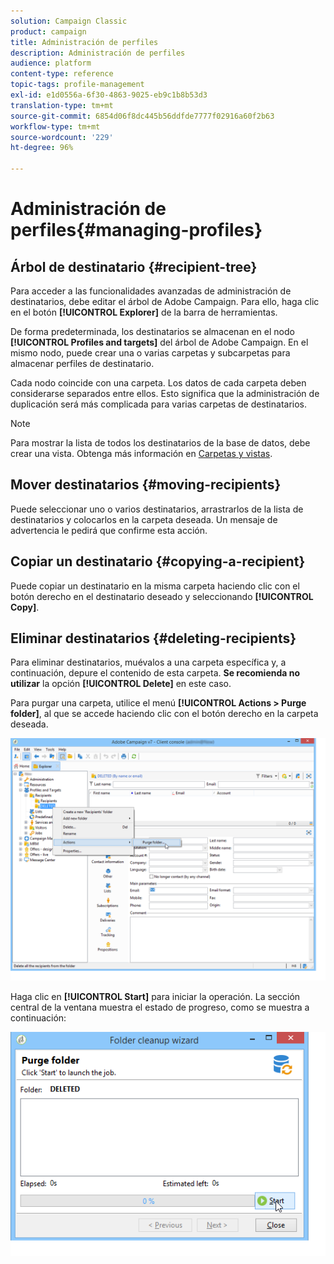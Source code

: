 ```yaml
---
solution: Campaign Classic
product: campaign
title: Administración de perfiles
description: Administración de perfiles
audience: platform
content-type: reference
topic-tags: profile-management
exl-id: e1d0556a-6f30-4863-9025-eb9c1b8b53d3
translation-type: tm+mt
source-git-commit: 6854d06f8dc445b56ddfde7777f02916a60f2b63
workflow-type: tm+mt
source-wordcount: '229'
ht-degree: 96%

---
```


# Administración de perfiles{#managing-profiles}

## Árbol de destinatario {#recipient-tree}

Para acceder a las funcionalidades avanzadas de administración de destinatarios, debe editar el árbol de Adobe Campaign. Para ello, haga clic en el botón **[!UICONTROL Explorer]** de la barra de herramientas.

De forma predeterminada, los destinatarios se almacenan en el nodo **[!UICONTROL Profiles and targets]** del árbol de Adobe Campaign. En el mismo nodo, puede crear una o varias carpetas y subcarpetas para almacenar perfiles de destinatario.

Cada nodo coincide con una carpeta. Los datos de cada carpeta deben considerarse separados entre ellos. Esto significa que la administración de duplicación será más complicada para varias carpetas de destinatarios.

>[!NOTE]
>
>Para mostrar la lista de todos los destinatarios de la base de datos, debe crear una vista. Obtenga más información en [Carpetas y vistas](../../platform/using/access-management-folders.md).

## Mover destinatarios {#moving-recipients}

Puede seleccionar uno o varios destinatarios, arrastrarlos de la lista de destinatarios y colocarlos en la carpeta deseada. Un mensaje de advertencia le pedirá que confirme esta acción.

## Copiar un destinatario {#copying-a-recipient}

Puede copiar un destinatario en la misma carpeta haciendo clic con el botón derecho en el destinatario deseado y seleccionando **[!UICONTROL Copy]**.

## Eliminar destinatarios {#deleting-recipients}

Para eliminar destinatarios, muévalos a una carpeta específica y, a continuación, depure el contenido de esta carpeta. **Se recomienda no utilizar** la opción **[!UICONTROL Delete]** en este caso.

Para purgar una carpeta, utilice el menú **[!UICONTROL Actions > Purge folder]**, al que se accede haciendo clic con el botón derecho en la carpeta deseada.

![](assets/s_ncs_user_purge_folder.png)

Haga clic en **[!UICONTROL Start]** para iniciar la operación. La sección central de la ventana muestra el estado de progreso, como se muestra a continuación:

![](assets/s_ncs_user_purge_folder_start.png)
